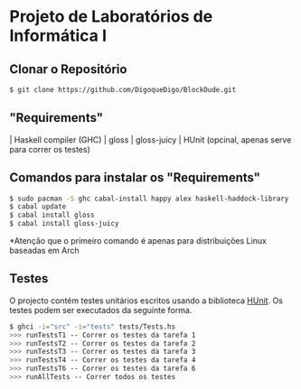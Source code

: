 # Projeto de Laboratórios de Informática I

## Clonar o Repositório

```bash
$ git clone https://github.com/DigoqueDigo/BlockDude.git
```

## "Requirements"

| Haskell compiler (GHC)
| gloss
| gloss-juicy
| HUnit (opcinal, apenas serve para correr os testes)

## Comandos para instalar os "Requirements"

```bash
$ sudo pacman -S ghc cabal-install happy alex haskell-haddock-library
$ cabal update
$ cabal install gloss
$ cabal install gloss-juicy
```
*Atenção que o primeiro comando é apenas para distribuições Linux baseadas em Arch

## Testes

O projecto contém testes unitários escritos usando a biblioteca [HUnit](https://hackage.haskell.org/package/HUnit). Os testes podem ser executados da seguinte forma.

```bash
$ ghci -i="src" -i="tests" tests/Tests.hs
>>> runTestsT1 -- Correr os testes da tarefa 1
>>> runTestsT2 -- Correr os testes da tarefa 2
>>> runTestsT3 -- Correr os testes da tarefa 3
>>> runTestsT4 -- Correr os testes da tarefa 4
>>> runTestsT6 -- Correr os testes da tarefa 6
>>> runAllTests -- Correr todos os testes
```
